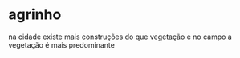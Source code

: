 # agrinho
na cidade existe mais construções do que vegetação
e no campo a vegetação é mais predominante

